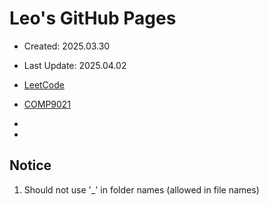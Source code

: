 # Leo's GitHub Pages
* Created: 2025.03.30
* Last Update: 2025.04.02

* [LeetCode](leetcode)
* [COMP9021](comp9021)
* <math>
* <mis>

## Notice

1. Should not use '_' in folder names (allowed in file names)
